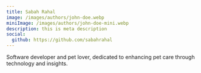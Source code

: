 ```yaml
---
title: Sabah Rahal
image: /images/authors/john-doe.webp
miniImage: /images/authors/john-doe-mini.webp
description: this is meta description
social:
  github: https://github.com/sabahrahal
---
```


Software developer and pet lover, dedicated to enhancing pet care through technology and insights.
